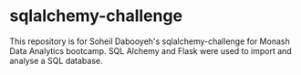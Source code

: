 # sqlalchemy-challenge

This repository is for Soheil Dabooyeh's sqlalchemy-challenge for Monash Data Analytics bootcamp. SQL Alchemy and Flask were used to import and analyse a SQL database.